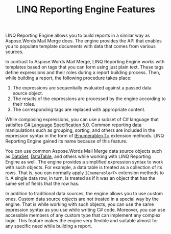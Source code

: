 ﻿---
title: LINQ Reporting Engine Features
type: docs
weight: 20
url: /net/linq-reporting-engine-features/
---

LINQ Reporting Engine allows you to build reports in a similar way as Aspose.Words Mail Merge does. The engine provides the API that enables you to populate template documents with data that comes from various sources.

In contrast to Aspose.Words Mail Merge, LINQ Reporting Engine works with templates based on tags that you can form using just plain text. These tags define expressions and their roles during a report building process. Then, while building a report, the following procedure takes place:

1. The expressions are sequentially evaluated against a passed data source object.
1. The results of the expressions are processed by the engine according to their roles.
1. The corresponding tags are replaced with appropriate content.

While composing expressions, you can use a subset of C# language that satisfies [C# Language Specification 5.0](http://www.microsoft.com/en-us/download/details.aspx?id=7029). Common reporting data manipulations such as grouping, sorting, and others are included in the expression syntax in the form of [IEnumerable&lt;T&gt;](http://msdn.microsoft.com/en-us/library/9eekhta0\(v=vs.110\).aspx) extension methods. LINQ Reporting Engine gained its name because of this feature.

You can use common Aspose.Words Mail Merge data source objects such as [DataSet](http://msdn.microsoft.com/en-us/library/system.data.dataset\(v=vs.110\).aspx), [DataTable](http://msdn.microsoft.com/en-us/library/system.data.datatable\(v=vs.110\).aspx), and others while working with LINQ Reporting Engine as well. The engine provides a simplified expression syntax to work with such objects. For example, a data table is treated as a collection of its rows. That is, you can normally apply `IEnumerable<T>` extension methods to it. A single data row, in turn, is treated as if it was an object that has the same set of fields that the row has.

In addition to traditional data sources, the engine allows you to use custom ones. Custom data source objects are not treated in a special way by the engine. That is while working with such objects, you can use the same expression syntax as you use while writing C# code. Moreover, you can use accessible members of any custom type that can implement any complex logic. This feature makes the engine very flexible and suitable almost for any specific need while building a report.

